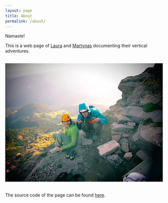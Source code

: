 ```yaml
---
layout: page
title: About
permalink: /about/
---
```


Namaste!

This is a web page of [Laura](http://laura.lambda.lt) and [Martynas](http://lambda.lt)
documenting their vertical adventures.

<br>
<div class="image-wrapper">
        <img src="/images/about.jpg" alt="Laura & Martynas">
</div>
<br>

The source code of the page can be found [here](https://github.com/brb/vagabonds).
